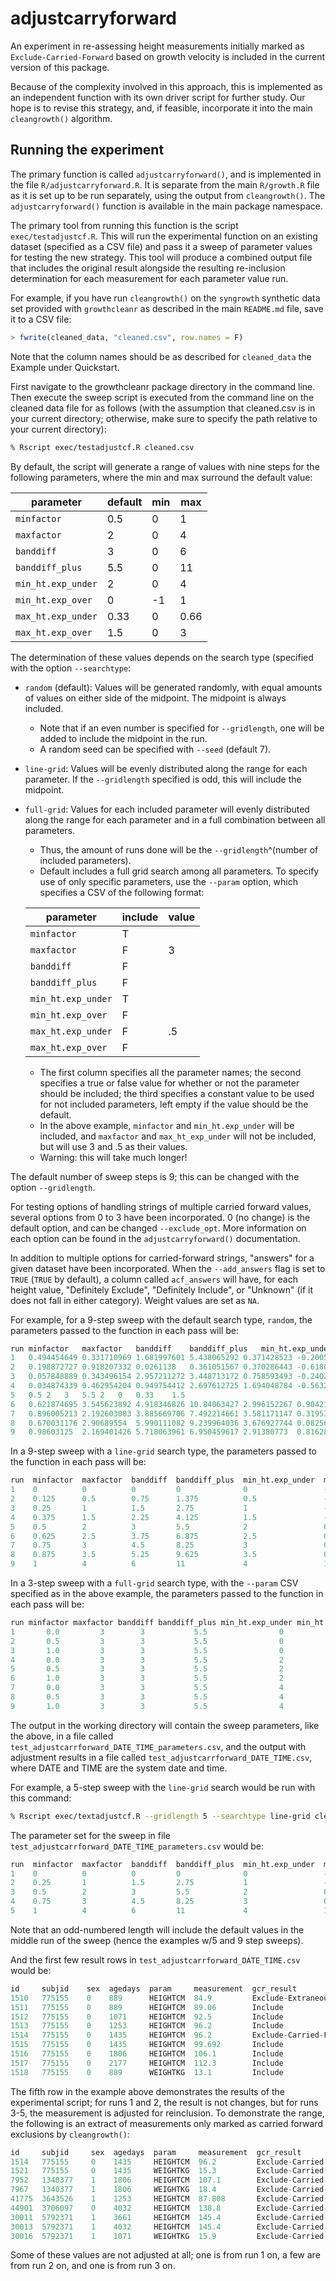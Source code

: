 # adjustcarryforward

An experiment in re-assessing height measurements initially marked as
`Exclude-Carried-Forward` based on growth velocity is included in the current version of
this package.

Because of the complexity involved in this approach, this is implemented as an
independent function with its own driver script for further study. Our hope is to revise
this strategy, and, if feasible, incorporate it into the main `cleangrowth()` algorithm.

## Running the experiment

The primary function is called `adjustcarryforward()`, and is implemented in the file
`R/adjustcarryforward.R`. It is separate from the main `R/growth.R` file as it is set up
to be run separately, using the output from `cleangrowth()`. The `adjustcarryforward()`
function is available in the main package namespace.

The primary tool from running this function is the script `exec/testadjustcf.R`. This
will run the experimental function on an existing dataset (specified as a CSV file) and
pass it a sweep of parameter values for testing the new strategy. This tool will
produce a combined output file that includes the original result alongside the resulting
re-inclusion determination for each measurement for each parameter value run.

For example, if you have run `cleangrowth()` on the `syngrowth` synthetic data set
provided with `growthcleanr` as described in the main `README.md` file, save it to a CSV
file:

```R
> fwrite(cleaned_data, "cleaned.csv", row.names = F)
```

Note that the column names should be as described for `cleaned_data` the Example
under Quickstart.

First navigate to the growthcleanr package directory in the command line. Then execute
the sweep script is executed from the command line on the cleaned data file for as
follows (with the assumption that cleaned.csv is in your current directory; otherwise,
make sure to specify the path relative to your current directory):

```bash
% Rscript exec/testadjustcf.R cleaned.csv
```

By default, the script will generate a range of values with nine steps for the
following parameters, where the min and max surround the default value:

| parameter          | default | min | max  |
| ------------------ | ------- | --- | ---- |
| `minfactor`        | 0.5     | 0   | 1    |
| `maxfactor`        | 2       | 0   | 4    |
| `banddiff`         | 3       | 0   | 6    |
| `banddiff_plus`    | 5.5     | 0   | 11   |
| `min_ht.exp_under` | 2       | 0   | 4    |
| `min_ht.exp_over`  | 0       | -1  | 1    |
| `max_ht.exp_under` | 0.33    | 0   | 0.66 |
| `max_ht.exp_over`  | 1.5     | 0   | 3    |

The determination of these values depends on the search type (specified with the
option `--searchtype`:

- `random` (default): Values will be generated randomly, with equal amounts of values
  on either side of the midpoint. The midpoint is always included.
  - Note that if an even number is specified for `--gridlength`, one will be added to
    include the midpoint in the run.
  - A random seed can be specified with `--seed` (default 7).
- `line-grid`: Values will be evenly distributed along the range for each parameter.
  If the `--gridlength` specified is odd, this will include the midpoint.
- `full-grid`: Values for each included parameter will evenly distributed along the
  range for each parameter and in a full combination between all parameters.

  - Thus, the amount of runs done will be the `--gridlength`^(number of included
    parameters).
  - Default includes a full grid search among all parameters. To specify use of only
    specific parameters, use the `--param` option, which specifies a CSV of the following
    format:

  | parameter          | include | value |
  | ------------------ | ------- | ----- |
  | `minfactor`        | T       |       |
  | `maxfactor`        | F       | 3     |
  | `banddiff`         | F       |       |
  | `banddiff_plus`    | F       |       |
  | `min_ht.exp_under` | T       |       |
  | `min_ht.exp_over`  | F       |       |
  | `max_ht.exp_under` | F       | .5    |
  | `max_ht.exp_over`  | F       |       |

  - The first column specifies all the parameter names; the second specifies a
    true or false value for whether or not the parameter should be included; the
    third specifies a constant value to be used for not included parameters, left
    empty if the value should be the default.
  - In the above example, `minfactor` and `min_ht.exp_under` will be included, and
    `maxfactor` and `max_ht_exp_under` will not be included, but will use 3 and .5
    as their values.
  - Warning: this will take much longer!

The default number of sweep steps is 9; this can be changed with the option
`--gridlength`.

For testing options of handling strings of multiple carried forward
values, several options from 0 to 3 have been incorporated. 0 (no change) is the
default option, and can be changed `--exclude_opt`. More information on each
option can be found in the `adjustcarryforward()` documentation.

In addition to multiple options for carried-forward strings, "answers" for a given
dataset have been incorporated. When the `--add_answers` flag is set to `TRUE`
(`TRUE` by default), a column called `acf_answers` will have, for each height value, "Definitely Exclude", "Definitely Include", or "Unknown" (if it does not fall in
either category). Weight values are set as `NA`.

For example, for a 9-step sweep with the default search type, `random`, the parameters
passed to the function in each pass will be:

```R
run	minfactor	maxfactor	banddiff	banddiff_plus	min_ht.exp_under	min_ht.exp_over	max_ht.exp_under	max_ht.exp_over
1	0.494454649	0.331710969	1.681997601	5.438065292	0.371428523	-0.200524185	0.296497153	0.244186167
2	0.198872727	0.918207332	0.0261138	0.361051567	0.370286443	-0.618056939	0.318943811	0.280842425
3	0.057848889	0.343496154	2.957211272	3.448713172	0.758593493	-0.240298769	0.189112731	0.586874211
4	0.034874339	0.462954204	0.949754412	2.697612725	1.694048784	-0.563224398	0.237626234	0.410851815
5	0.5	2	3	5.5	2	0	0.33	1.5
6	0.621874695	3.545623892	4.918346826	10.84063427	2.996152267	0.904217721	0.585439346	1.787876622
7	0.896005213	2.192603083	3.885669706	7.492214661	3.581171147	0.319534914	0.537161064	2.25658771
8	0.670031176	2.90689554	5.990111082	9.239964036	3.676927744	0.082569093	0.568586483	2.645760535
9	0.98603125	2.169401426	5.718063961	6.950459617	2.91380773	0.816289079	0.457654322	2.540503306
```

In a 9-step sweep with a `line-grid` search type, the parameters passed to the
function in each pass will be:

```R
run  minfactor  maxfactor  banddiff  banddiff_plus  min_ht.exp_under  min_ht.exp_over  max_ht.exp_under  max_ht.exp_over
1    0          0          0         0              0                 -1               0                 0
2    0.125      0.5        0.75      1.375          0.5               -0.75            0.0825            0.375
3    0.25       1          1.5       2.75           1                 -0.5             0.165             0.75
4    0.375      1.5        2.25      4.125          1.5               -0.25            0.2475            1.125
5    0.5        2          3         5.5            2                 0                0.33              1.5
6    0.625      2.5        3.75      6.875          2.5               0.25             0.4125            1.875
7    0.75       3          4.5       8.25           3                 0.5              0.495             2.25
8    0.875      3.5        5.25      9.625          3.5               0.75             0.5775            2.625
9    1          4          6         11             4                 1                0.66              3
```

In a 3-step sweep with a `full-grid` search type, with the `--param` CSV specified as
in the above example, the parameters passed to the function in each pass will be:

```R
run minfactor maxfactor banddiff banddiff_plus min_ht.exp_under min_ht.exp_over max_ht.exp_under max_ht.exp_over
1       0.0         3        3           5.5                0               0              0.5             1.5
2       0.5         3        3           5.5                0               0              0.5             1.5
3       1.0         3        3           5.5                0               0              0.5             1.5
4       0.0         3        3           5.5                2               0              0.5             1.5
5       0.5         3        3           5.5                2               0              0.5             1.5
6       1.0         3        3           5.5                2               0              0.5             1.5
7       0.0         3        3           5.5                4               0              0.5             1.5
8       0.5         3        3           5.5                4               0              0.5             1.5
9       1.0         3        3           5.5                4               0              0.5             1.5
```

The output in the working directory will contain the sweep parameters, like the above,
in a file called `test_adjustcarrforward_DATE_TIME_parameters.csv`, and the output with
adjustment results in a file called `test_adjustcarrforward_DATE_TIME.csv`, where DATE
and TIME are the system date and time.

For example, a 5-step sweep with the `line-grid` search would be run with this command:

```bash
% Rscript exec/textadjustcf.R --gridlength 5 --searchtype line-grid cleaned.csv
```

The parameter set for the sweep in file `test_adjustcarrforward_DATE_TIME_parameters.csv` would be:

```R
run  minfactor  maxfactor  banddiff  banddiff_plus  min_ht.exp_under  min_ht.exp_over  max_ht.exp_under  max_ht.exp_over
1    0          0          0         0              0                 -1               0                 0
2    0.25       1          1.5       2.75           1                 -0.5             0.165             0.75
3    0.5        2          3         5.5            2                 0                0.33              1.5
4    0.75       3          4.5       8.25           3                 0.5              0.495             2.25
5    1          4          6         11             4                 1                0.66              3
```

Note that an odd-numbered length will include the default values in the middle run of the
sweep (hence the examples w/5 and 9 step sweeps).

And the first few result rows in `test_adjustcarrforward_DATE_TIME.csv` would be:

```R
id     subjid    sex  agedays  param     measurement  gcr_result                      run-1      run-2      run-3      run-4      run-5
1510   775155    0    889      HEIGHTCM  84.9         Exclude-Extraneous-Same-Day Missing    Missing    Missing    Missing    Missing
1511   775155    0    889      HEIGHTCM  89.06        Include                     No Change  No Change  No Change  No Change  No Change
1512   775155    0    1071     HEIGHTCM  92.5         Include                     No Change  No Change  No Change  No Change  No Change
1513   775155    0    1253     HEIGHTCM  96.2         Include                     No Change  No Change  No Change  No Change  No Change
1514   775155    0    1435     HEIGHTCM  96.2         Exclude-Carried-Forward     No Change  No Change  Include    Include    Include
1515   775155    0    1435     HEIGHTCM  99.692       Include                     No Change  No Change  No Change  No Change  No Change
1516   775155    0    1806     HEIGHTCM  106.1        Include                     No Change  No Change  No Change  No Change  No Change
1517   775155    0    2177     HEIGHTCM  112.3        Include                     No Change  No Change  No Change  No Change  No Change
1518   775155    0    889      WEIGHTKG  13.1         Include                     No Change  No Change  No Change  No Change  No Change
```

The fifth row in the example above demonstrates the results of the experimental script;
for runs 1 and 2, the result is not changes, but for runs 3-5, the measurement is
adjusted for reinclusion. To demonstrate the range, the following is an extract of
measurements only marked as carried forward exclusions by `cleangrowth()`:

```R
id     subjid     sex  agedays  param     measurement  gcr_result                   run-1      run-2      run-3      run-4      run-5
1514   775155     0    1435     HEIGHTCM  96.2         Exclude-Carried-Forward  No Change  No Change  Include    Include    Include
1521   775155     0    1435     WEIGHTKG  15.3         Exclude-Carried-Forward  No Change  No Change  No Change  No Change  No Change
7952   1340377    1    1806     HEIGHTCM  107.1        Exclude-Carried-Forward  No Change  Include    Include    Include    Include
7967   1340377    1    1806     WEIGHTKG  18.4         Exclude-Carried-Forward  No Change  No Change  No Change  No Change  No Change
41775  3643526    1    1253     HEIGHTCM  87.808       Exclude-Carried-Forward  Include    Include    Include    Include    Include
44901  3706097    0    4032     HEIGHTCM  138.8        Exclude-Carried-Forward  No Change  Include    Include    Include    Include
30011  5792371    1    3661     HEIGHTCM  145.4        Exclude-Carried-Forward  No Change  Include    Include    Include    Include
30013  5792371    1    4032     HEIGHTCM  145.4        Exclude-Carried-Forward  No Change  No Change  No Change  No Change  No Change
30016  5792371    1    1071     WEIGHTKG  15.9         Exclude-Carried-Forward  No Change  No Change  No Change  No Change  No Change
```

Some of these values are not adjusted at all; one is from run 1 on, a few are from run 2
on, and one is from run 3 on.
